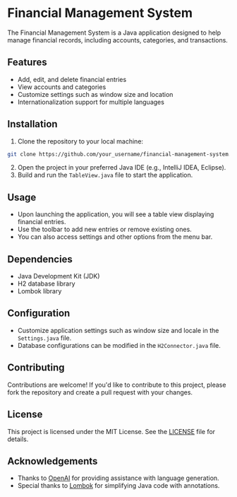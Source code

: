 # Financial Management System
The Financial Management System is a Java application designed to help manage financial records, including accounts, categories, and transactions.

## Features
- Add, edit, and delete financial entries
- View accounts and categories
- Customize settings such as window size and location
- Internationalization support for multiple languages

## Installation
1. Clone the repository to your local machine:
```bash
git clone https://github.com/your_username/financial-management-system.git
```
2. Open the project in your preferred Java IDE (e.g., IntelliJ IDEA, Eclipse).
3. Build and run the `TableView.java` file to start the application.

## Usage
- Upon launching the application, you will see a table view displaying financial entries.
- Use the toolbar to add new entries or remove existing ones.
- You can also access settings and other options from the menu bar.

## Dependencies
- Java Development Kit (JDK)
- H2 database library
- Lombok library

## Configuration
- Customize application settings such as window size and locale in the `Settings.java` file.
- Database configurations can be modified in the `H2Connector.java` file.

## Contributing
Contributions are welcome! If you'd like to contribute to this project, please fork the repository and create a pull request with your changes.

## License
This project is licensed under the MIT License. See the [LICENSE](LICENSE) file for details.

## Acknowledgements
- Thanks to [OpenAI](https://openai.com) for providing assistance with language generation.
- Special thanks to [Lombok](https://projectlombok.org/) for simplifying Java code with annotations.
